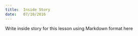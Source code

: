 ```yaml
---
title:  Inside Story
date:   07/10/2016
---
```


Write inside story for this lesson using Markdown format here